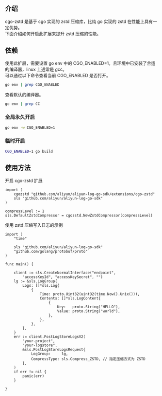 ## 介绍
cgo-zstd 是基于 cgo 实现的 zstd 压缩库，比纯 go 实现的 zstd 在性能上具有一定优势。  
下面介绍如何开启此扩展来提升 zstd 压缩的性能。  

## 依赖
使用此扩展，需要设置 go env 中的 CGO_ENABLED=1，且环境中已安装了合适的编译器，linux 上通常是 gcc。  
可以通过以下命令查看当前 CGO_ENABLED 是否打开。

```bash
go env | grep CGO_ENABLED
```
查看默认的编译器。
```bash
go env | grep CC
```


### 全局永久开启
```bash 
go env -w CGO_ENABLED=1
```

### 临时开启
```bash
CGO_ENABLED=1 go build
```

## 使用方法
开启 cgo-zstd 扩展

```golang
import (
    cgozstd "github.com/aliyun/aliyun-log-go-sdk/extensions/cgo-zstd"
    sls "github.com/aliyun/aliyun-log-go-sdk"
)

compressLevel := 1
sls.DefaultZstdCompressor = cgozstd.NewZstdCompressor(compressLevel)
```


使用 zstd 压缩写入日志的示例
```golang
import (
	"time"

	sls "github.com/aliyun/aliyun-log-go-sdk"
	"github.com/golang/protobuf/proto"
)

func main() {

	client := sls.CreateNormalInterface("endpoint",
		"accessKeyId", "accessKeySecret", "")
	lg := &sls.LogGroup{
		Logs: []*sls.Log{
			{
				Time: proto.Uint32(uint32(time.Now().Unix())),
				Contents: []*sls.LogContent{
					{
						Key:   proto.String("HELLO"),
						Value: proto.String("world"),
					},
				},
			},
		},
	}
	err := client.PostLogStoreLogsV2(
		"your-project",
		"your-logstore",
		&sls.PostLogStoreLogsRequest{
			LogGroup:     lg,
			CompressType: sls.Compress_ZSTD, // 指定压缩方式为 ZSTD
		},
	)
	if err != nil {
		panic(err)
	}

}
```